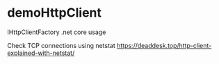 # demoHttpClient
IHttpClientFactory .net core usage

Check TCP connections using netstat
https://deaddesk.top/http-client-explained-with-netstat/
